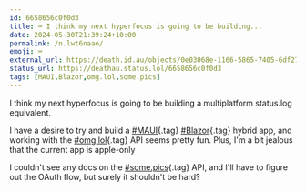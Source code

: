 ```yaml
---
id: 6658656c0f0d3
title: ⌨️ I think my next hyperfocus is going to be building...
date: 2024-05-30T21:39:24+10:00
permalink: /n.lwt6naao/
emoji: ⌨️
external_url: https://death.id.au/objects/0e03068e-1166-5865-7405-6df270227544
status_url: https://deathau.status.lol/6658656c0f0d3
tags: [MAUI,Blazor,omg.lol,some.pics]
---
```


I think my next hyperfocus is going to be building a multiplatform status.log equivalent.

I have a desire to try and build a [#MAUI](/tag/maui){.tag} [#Blazor](/tag/blazor){.tag} hybrid app, and working with the [#omg.lol](/tag/omg.lol){.tag} API seems pretty fun. Plus, I'm a bit jealous that the current app is apple-only

I couldn't see any docs on the [#some.pics](/tag/some){.tag} API, and I'll have to figure out the OAuth flow, but surely it shouldn't be hard?
